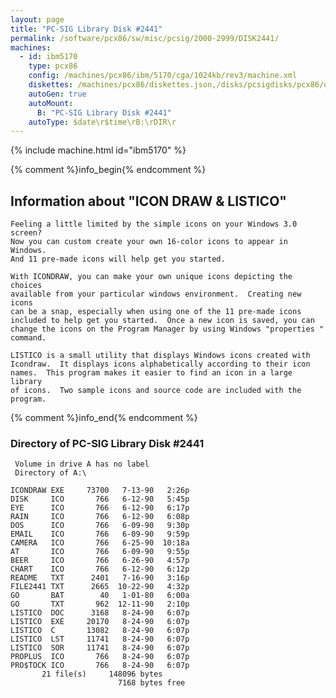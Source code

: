```yaml
---
layout: page
title: "PC-SIG Library Disk #2441"
permalink: /software/pcx86/sw/misc/pcsig/2000-2999/DISK2441/
machines:
  - id: ibm5170
    type: pcx86
    config: /machines/pcx86/ibm/5170/cga/1024kb/rev3/machine.xml
    diskettes: /machines/pcx86/diskettes.json,/disks/pcsigdisks/pcx86/diskettes.json
    autoGen: true
    autoMount:
      B: "PC-SIG Library Disk #2441"
    autoType: $date\r$time\rB:\rDIR\r
---
```


{% include machine.html id="ibm5170" %}

{% comment %}info_begin{% endcomment %}

## Information about "ICON DRAW & LISTICO"

    Feeling a little limited by the simple icons on your Windows 3.0 screen?
    Now you can custom create your own 16-color icons to appear in Windows.
    And 11 pre-made icons will help get you started.
    
    With ICONDRAW, you can make your own unique icons depicting the choices
    available from your particular windows environment.  Creating new icons
    can be a snap, especially when using one of the 11 pre-made icons
    included to help get you started.  Once a new icon is saved, you can
    change the icons on the Program Manager by using Windows "properties "
    command.
    
    LISTICO is a small utility that displays Windows icons created with
    Icondraw.  It displays icons alphabetically according to their icon
    names.  This program makes it easier to find an icon in a large library
    of icons.  Two sample icons and source code are included with the
    program.
{% comment %}info_end{% endcomment %}


### Directory of PC-SIG Library Disk #2441

     Volume in drive A has no label
     Directory of A:\

    ICONDRAW EXE     73700   7-13-90   2:26p
    DISK     ICO       766   6-12-90   5:45p
    EYE      ICO       766   6-12-90   6:17p
    RAIN     ICO       766   6-12-90   6:08p
    DOS      ICO       766   6-09-90   9:30p
    EMAIL    ICO       766   6-09-90   9:59p
    CAMERA   ICO       766   6-25-90  10:18a
    AT       ICO       766   6-09-90   9:55p
    BEER     ICO       766   6-26-90   4:57p
    CHART    ICO       766   6-12-90   6:12p
    README   TXT      2401   7-16-90   3:16p
    FILE2441 TXT      2665  10-22-90   4:32p
    GO       BAT        40   1-01-80   6:00a
    GO       TXT       962  12-11-90   2:10p
    LISTICO  DOC      3168   8-24-90   6:07p
    LISTICO  EXE     20170   8-24-90   6:07p
    LISTICO  C       13082   8-24-90   6:07p
    LISTICO  LST     11741   8-24-90   6:07p
    LISTICO  SOR     11741   8-24-90   6:07p
    PROPLUS  ICO       766   8-24-90   6:07p
    PRO$TOCK ICO       766   8-24-90   6:07p
           21 file(s)     148096 bytes
                            7168 bytes free
